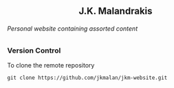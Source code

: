 <h2 align="center">J.K. Malandrakis</h2>
<h6>Personal website containing assorted content</h6>

### Version Control

To clone the remote repository

```git
git clone https://github.com/jkmalan/jkm-website.git
```